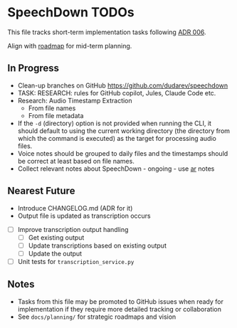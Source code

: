 # SpeechDown TODOs

This file tracks short-term implementation tasks following [ADR 006](docs/adrs/006_task_tracking_approach.md).

Align with [roadmap](docs/planning/roadmap.md) for mid-term planning.

## In Progress

- Clean-up branches on GitHub https://github.com/dudarev/speechdown
- TASK: RESEARCH: rules for GitHub copilot, Jules, Claude Code etc.
- Research: Audio Timestamp Extraction
  - From file names
  - From file metadata
- If the `-d` (directory) option is not provided when running the CLI, it should default to using the current working directory (the directory from which the command is executed) as the target for processing audio files.
- Voice notes should be grouped to daily files and the timestamps should be correct at least based on file names. 
- Collect relevant notes about SpeechDown - ongoing - use [ar](docs/notes/ar.md) notes

## Nearest Future

- Introduce CHANGELOG.md (ADR for it)
- Output file is updated as transcription occurs
- [ ] Improve transcription output handling
  - [ ] Get existing output
  - [ ] Update transcriptions based on existing output
  - [ ] Update the output
- [ ] Unit tests for `transcription_service.py`

## Notes

- Tasks from this file may be promoted to GitHub issues when ready for implementation if they require more detailed tracking or collaboration
- See `docs/planning/` for strategic roadmaps and vision

